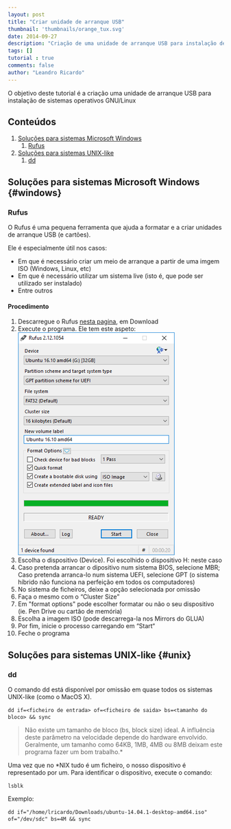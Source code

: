 ```yaml
---
layout: post
title: "Criar unidade de arranque USB"
thumbnail: 'thumbnails/orange_tux.svg'
date: 2014-09-27
description: "Criação de uma unidade de arranque USB para instalação de sistema operativos GNU/Linux"
tags: []
tutorial : true
comments: false
author: "Leandro Ricardo"
---
```


O objetivo deste tutorial é a criação uma unidade de arranque USB para instalação de sistemas operativos GNU/Linux

## Conteúdos
1. [Soluções para sistemas Microsoft Windows](#windows)
   1. [Rufus](#rufus)
2. [Soluções para sistemas UNIX-like](#unix)
   1. [dd](#dd)

## Soluções para sistemas Microsoft Windows {#windows}
### Rufus
O Rufus é uma pequena ferramenta que ajuda a formatar  e a criar unidades de arranque USB (e cartões).

Ele é especialmente útil nos casos:
+ Em que é necessário criar um meio de arranque a partir de uma imgem ISO (Windows, Linux, etc)
+ Em que é necessário utilizar um sistema live (isto é, que pode ser utilizado ser instalado)
+ Entre outros

#### Procedimento
1. Descarregue o Rufus [nesta pagina](https://rufus.akeo.ie/), em Download
2. Execute o programa. Ele tem este aspeto:
![](rufus_en.png)
3. Escolha o dispositivo (Device). Foi escolhido o dispositivo H: neste caso
4. Caso pretenda arrancar o dipositivo num sistema BIOS, selecione MBR; Caso pretenda arranca-lo num sistema UEFI, selecione GPT (o sistema híbrido não funciona na perfeição em todos os computadores)
5. No  sistema de ficheiros, deixe a opção selecionada por omissão
6. Faça o mesmo com o “Cluster Size”
7. Em "format options" pode escolher formatar ou não o seu dispositivo (ie. Pen Drive ou cartão de memória)
8. Escolha a imagem ISO (pode descarrega-la nos Mirrors do GLUA)
9. Por fim, inicie o processo carregando em “Start“
10. Feche o programa

## Soluções para sistemas UNIX-like {#unix}
### dd
O comando dd está disponível por omissão em quase todos os sistemas UNIX-like (como o MacOS X).

~~~shell
dd if=<ficheiro de entrada> of=<ficheiro de saida> bs=<tamanho do bloco> && sync
~~~

>Não existe um tamanho de bloco (bs, block size) ideal. A influência deste parâmetro na velocidade depende do hardware envolvido. Geralmente, um tamanho como 64KB, 1MB, 4MB ou 8MB deixam este programa fazer um bom trabalho.*

Uma vez que no *NIX tudo é um ficheiro, o nosso dispositivo é representado por um. Para identificar o dispositivo, execute o comando:
~~~shell
lsblk
~~~

Exemplo:
~~~shell
dd if="/home/lricardo/Downloads/ubuntu-14.04.1-desktop-amd64.iso" of="/dev/sdc" bs=4M && sync
~~~
